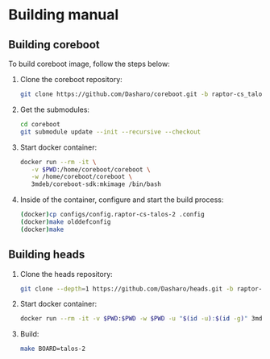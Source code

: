 # Building manual

## Building coreboot

To build coreboot image, follow the steps below:

1. Clone the coreboot repository:

    ```bash
    git clone https://github.com/Dasharo/coreboot.git -b raptor-cs_talos-2/release
    ```

1. Get the submodules:

    ```bash
    cd coreboot
    git submodule update --init --recursive --checkout
    ```

1. Start docker container:

    ```bash
    docker run --rm -it \
       -v $PWD:/home/coreboot/coreboot \
       -w /home/coreboot/coreboot \
       3mdeb/coreboot-sdk:mkimage /bin/bash
    ```

1. Inside of the container, configure and start the build process:

    ```bash
    (docker)cp configs/config.raptor-cs-talos-2 .config
    (docker)make olddefconfig
    (docker)make
    ```

## Building heads

1. Clone the heads repository:

    ```bash
    git clone --depth=1 https://github.com/Dasharo/heads.git -b raptor-cs_talos-2/release
    ```

1. Start docker container:

    ```bash
    docker run --rm -it -v $PWD:$PWD -w $PWD -u "$(id -u):$(id -g)" 3mdeb/heads-docker:2.4.0 /bin/bash
    ```

1. Build:

    ```bash
    make BOARD=talos-2
    ```
